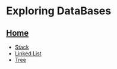 # Exploring DataBases

## [Home](README.md)
* [Stack](Stack.md)
* [Linked List](LinkedList.md)
* [Tree](Tree.md)